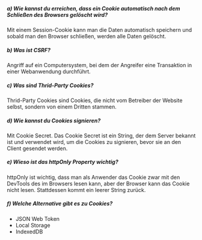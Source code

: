 ##### a) Wie kannst du erreichen, dass ein Cookie automatisch nach dem Schließen des Browsers gelöscht wird?

Mit einem Session-Cookie kann man die Daten automatisch speichern und sobald man den Browser schließen, werden alle Daten gelöscht.

##### b) Was ist CSRF?

Angriff auf ein Computersystem, bei dem der Angreifer eine Transaktion in einer Webanwendung durchführt.

##### c) Was sind Thrid-Party Cookies?

Thrid-Party Cookies sind Cookies, die nicht vom Betreiber der Website selbst, sondern von einem Dritten stammen.

##### d) Wie kannst du Cookies signieren?

Mit Cookie Secret. Das Cookie Secret ist ein String, der dem Server bekannt ist und verwendet wird, um die Cookies zu signieren, bevor sie an den Client gesendet werden.

##### e) Wieso ist das httpOnly Property wichtig?

httpOnly ist wichtig, dass man als Anwender das Cookie zwar mit den DevTools des im Browsers lesen kann, aber der Browser kann das Cookie nicht lesen. Stattdessen kommt ein leerer String zurück.

##### f) Welche Alternative gibt es zu Cookies?

- JSON Web Token
- Local Storage
- IndexedDB
